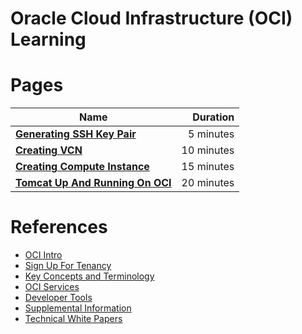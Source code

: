 # Oracle Cloud Infrastructure (OCI) Learning 






# Pages
|    **Name**   | **Duration** |
| ------------- |-----:|
|[**Generating SSH Key Pair**](GeneratingSshKey.md)|5 minutes|
|[**Creating VCN**](CreatingVCN.md)|10 minutes|
|[**Creating Compute Instance**](CreatingComputeInstance.md)|15 minutes|
|[**Tomcat Up And Running On OCI**](TomcatUpAndRunningOnOCI.md)|20 minutes|


# References
* [OCI Intro](https://docs.cloud.oracle.com/iaas/Content/GSG/Concepts/baremetalintro.htm)
* [Sign Up For Tenancy](https://docs.cloud.oracle.com/iaas/Content/GSG/Concepts/settinguptenancy.htm?tocpath=Getting%20Started%7C_____14#two)
* [Key Concepts and Terminology](https://docs.cloud.oracle.com/iaas/Content/GSG/Concepts/concepts.htm?tocpath=Getting%20Started%7C_____1)
* [OCI Services](https://docs.cloud.oracle.com/iaas/Content/services.htm)
* [Developer Tools](https://docs.cloud.oracle.com/iaas/Content/devtoolshome.htm)
* [Supplemental Information](https://docs.cloud.oracle.com/iaas/Content/General/Reference/more.htm)
* [Technical White Papers](https://docs.cloud.oracle.com/iaas/Content/General/Reference/aqswhitepapers.htm)